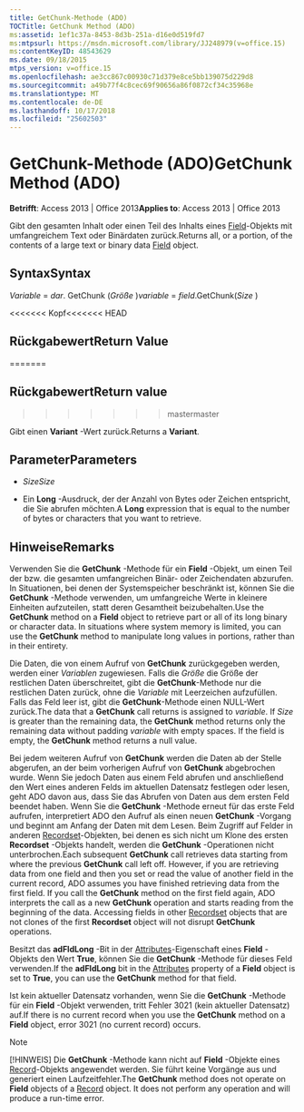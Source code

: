 ```yaml
---
title: GetChunk-Methode (ADO)
TOCTitle: GetChunk Method (ADO)
ms:assetid: 1ef1c37a-8453-8d3b-251a-d16e0d519fd7
ms:mtpsurl: https://msdn.microsoft.com/library/JJ248979(v=office.15)
ms:contentKeyID: 48543629
ms.date: 09/18/2015
mtps_version: v=office.15
ms.openlocfilehash: ae3cc867c00930c71d379e8ce5bb139075d229d8
ms.sourcegitcommit: a49b77f4c8cec69f90656a86f0872cf34c35968e
ms.translationtype: MT
ms.contentlocale: de-DE
ms.lasthandoff: 10/17/2018
ms.locfileid: "25602503"
---
```

# <a name="getchunk-method-ado"></a><span data-ttu-id="5a44a-102">GetChunk-Methode (ADO)</span><span class="sxs-lookup"><span data-stu-id="5a44a-102">GetChunk Method (ADO)</span></span>


<span data-ttu-id="5a44a-103">**Betrifft**: Access 2013 | Office 2013</span><span class="sxs-lookup"><span data-stu-id="5a44a-103">**Applies to**: Access 2013 | Office 2013</span></span>


<span data-ttu-id="5a44a-104">Gibt den gesamten Inhalt oder einen Teil des Inhalts eines [Field](field-object-ado.md)-Objekts mit umfangreichem Text oder Binärdaten zurück.</span><span class="sxs-lookup"><span data-stu-id="5a44a-104">Returns all, or a portion, of the contents of a large text or binary data [Field](field-object-ado.md) object.</span></span>

## <a name="syntax"></a><span data-ttu-id="5a44a-105">Syntax</span><span class="sxs-lookup"><span data-stu-id="5a44a-105">Syntax</span></span>

<span data-ttu-id="5a44a-106">*Variable* = *dar*. GetChunk (*Größe* )</span><span class="sxs-lookup"><span data-stu-id="5a44a-106">*variable* = *field*.GetChunk(*Size* )</span></span>

<span data-ttu-id="5a44a-107"><<<<<<< Kopf</span><span class="sxs-lookup"><span data-stu-id="5a44a-107"><<<<<<< HEAD</span></span>
## <a name="return-value"></a><span data-ttu-id="5a44a-108">Rückgabewert</span><span class="sxs-lookup"><span data-stu-id="5a44a-108">Return Value</span></span>
=======
## <a name="return-value"></a><span data-ttu-id="5a44a-109">Rückgabewert</span><span class="sxs-lookup"><span data-stu-id="5a44a-109">Return value</span></span>
>>>>>>> <span data-ttu-id="5a44a-110">master</span><span class="sxs-lookup"><span data-stu-id="5a44a-110">master</span></span>

<span data-ttu-id="5a44a-111">Gibt einen **Variant** -Wert zurück.</span><span class="sxs-lookup"><span data-stu-id="5a44a-111">Returns a **Variant**.</span></span>

## <a name="parameters"></a><span data-ttu-id="5a44a-112">Parameter</span><span class="sxs-lookup"><span data-stu-id="5a44a-112">Parameters</span></span>

  - <span data-ttu-id="5a44a-113">*Size*</span><span class="sxs-lookup"><span data-stu-id="5a44a-113">*Size*</span></span>

  - <span data-ttu-id="5a44a-114">Ein **Long** -Ausdruck, der der Anzahl von Bytes oder Zeichen entspricht, die Sie abrufen möchten.</span><span class="sxs-lookup"><span data-stu-id="5a44a-114">A **Long** expression that is equal to the number of bytes or characters that you want to retrieve.</span></span>

## <a name="remarks"></a><span data-ttu-id="5a44a-115">Hinweise</span><span class="sxs-lookup"><span data-stu-id="5a44a-115">Remarks</span></span>

<span data-ttu-id="5a44a-p101">Verwenden Sie die **GetChunk** -Methode für ein **Field** -Objekt, um einen Teil der bzw. die gesamten umfangreichen Binär- oder Zeichendaten abzurufen. In Situationen, bei denen der Systemspeicher beschränkt ist, können Sie die **GetChunk** -Methode verwenden, um umfangreiche Werte in kleinere Einheiten aufzuteilen, statt deren Gesamtheit beizubehalten.</span><span class="sxs-lookup"><span data-stu-id="5a44a-p101">Use the **GetChunk** method on a **Field** object to retrieve part or all of its long binary or character data. In situations where system memory is limited, you can use the **GetChunk** method to manipulate long values in portions, rather than in their entirety.</span></span>

<span data-ttu-id="5a44a-p102">Die Daten, die von einem Aufruf von **GetChunk** zurückgegeben werden, werden einer *Variablen* zugewiesen. Falls die *Größe* die Größe der restlichen Daten überschreitet, gibt die **GetChunk**-Methode nur die restlichen Daten zurück, ohne die *Variable* mit Leerzeichen aufzufüllen. Falls das Feld leer ist, gibt die **GetChunk**-Methode einen NULL-Wert zurück.</span><span class="sxs-lookup"><span data-stu-id="5a44a-p102">The data that a **GetChunk** call returns is assigned to *variable*. If *Size* is greater than the remaining data, the **GetChunk** method returns only the remaining data without padding *variable* with empty spaces. If the field is empty, the **GetChunk** method returns a null value.</span></span>

<span data-ttu-id="5a44a-p103">Bei jedem weiteren Aufruf von **GetChunk** werden die Daten ab der Stelle abgerufen, an der beim vorherigen Aufruf von **GetChunk** abgebrochen wurde. Wenn Sie jedoch Daten aus einem Feld abrufen und anschließend den Wert eines anderen Felds im aktuellen Datensatz festlegen oder lesen, geht ADO davon aus, dass Sie das Abrufen von Daten aus dem ersten Feld beendet haben. Wenn Sie die **GetChunk** -Methode erneut für das erste Feld aufrufen, interpretiert ADO den Aufruf als einen neuen **GetChunk** -Vorgang und beginnt am Anfang der Daten mit dem Lesen. Beim Zugriff auf Felder in anderen [Recordset](recordset-object-ado.md)-Objekten, bei denen es sich nicht um Klone des ersten **Recordset** -Objekts handelt, werden die **GetChunk** -Operationen nicht unterbrochen.</span><span class="sxs-lookup"><span data-stu-id="5a44a-p103">Each subsequent **GetChunk** call retrieves data starting from where the previous **GetChunk** call left off. However, if you are retrieving data from one field and then you set or read the value of another field in the current record, ADO assumes you have finished retrieving data from the first field. If you call the **GetChunk** method on the first field again, ADO interprets the call as a new **GetChunk** operation and starts reading from the beginning of the data. Accessing fields in other [Recordset](recordset-object-ado.md) objects that are not clones of the first **Recordset** object will not disrupt **GetChunk** operations.</span></span>

<span data-ttu-id="5a44a-125">Besitzt das **adFldLong** -Bit in der [Attributes](attributes-property-ado.md)-Eigenschaft eines **Field** -Objekts den Wert **True**, können Sie die **GetChunk** -Methode für dieses Feld verwenden.</span><span class="sxs-lookup"><span data-stu-id="5a44a-125">If the **adFldLong** bit in the [Attributes](attributes-property-ado.md) property of a **Field** object is set to **True**, you can use the **GetChunk** method for that field.</span></span>

<span data-ttu-id="5a44a-126">Ist kein aktueller Datensatz vorhanden, wenn Sie die **GetChunk** -Methode für ein **Field** -Objekt verwenden, tritt Fehler 3021 (kein aktueller Datensatz) auf.</span><span class="sxs-lookup"><span data-stu-id="5a44a-126">If there is no current record when you use the **GetChunk** method on a **Field** object, error 3021 (no current record) occurs.</span></span>


> [!NOTE]
> <P><span data-ttu-id="5a44a-p104">[!HINWEIS] Die <STRONG>GetChunk</STRONG> -Methode kann nicht auf <STRONG>Field</STRONG> -Objekte eines <A href="record-object-ado.md">Record</A>-Objekts angewendet werden. Sie führt keine Vorgänge aus und generiert einen Laufzeitfehler.</span><span class="sxs-lookup"><span data-stu-id="5a44a-p104">The <STRONG>GetChunk</STRONG> method does not operate on <STRONG>Field</STRONG> objects of a <A href="record-object-ado.md">Record</A> object. It does not perform any operation and will produce a run-time error.</span></span></P>


